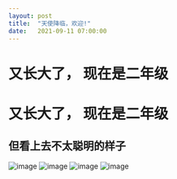 ```yaml
---
layout: post
title:  "天使降临，欢迎!"
date:   2021-09-11 07:00:00
---
```

又长大了， 现在是二年级
=======
# 又长大了， 现在是二年级

## 但看上去不太聪明的样子

![image](https://6d6f-moxigan-1259722256.tcb.qcloud.la/xy/IMG20210828172139.jpg)
![image](https://6d6f-moxigan-1259722256.tcb.qcloud.la/xy/IMG20210903175113.jpg)
![image](https://6d6f-moxigan-1259722256.tcb.qcloud.la/xy/IMG20210903180356.jpg)
![image](https://6d6f-moxigan-1259722256.tcb.qcloud.la/xy/IMG20210903185046.jpg)
